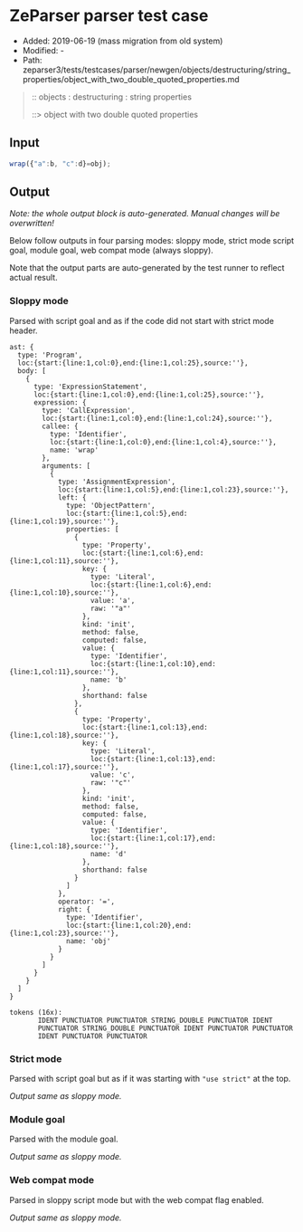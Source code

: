 # ZeParser parser test case

- Added: 2019-06-19 (mass migration from old system)
- Modified: -
- Path: zeparser3/tests/testcases/parser/newgen/objects/destructuring/string_properties/object_with_two_double_quoted_properties.md

> :: objects : destructuring : string properties
>
> ::> object with two double quoted properties

## Input

`````js
wrap({"a":b, "c":d}=obj);
`````

## Output

_Note: the whole output block is auto-generated. Manual changes will be overwritten!_

Below follow outputs in four parsing modes: sloppy mode, strict mode script goal, module goal, web compat mode (always sloppy).

Note that the output parts are auto-generated by the test runner to reflect actual result.

### Sloppy mode

Parsed with script goal and as if the code did not start with strict mode header.

`````
ast: {
  type: 'Program',
  loc:{start:{line:1,col:0},end:{line:1,col:25},source:''},
  body: [
    {
      type: 'ExpressionStatement',
      loc:{start:{line:1,col:0},end:{line:1,col:25},source:''},
      expression: {
        type: 'CallExpression',
        loc:{start:{line:1,col:0},end:{line:1,col:24},source:''},
        callee: {
          type: 'Identifier',
          loc:{start:{line:1,col:0},end:{line:1,col:4},source:''},
          name: 'wrap'
        },
        arguments: [
          {
            type: 'AssignmentExpression',
            loc:{start:{line:1,col:5},end:{line:1,col:23},source:''},
            left: {
              type: 'ObjectPattern',
              loc:{start:{line:1,col:5},end:{line:1,col:19},source:''},
              properties: [
                {
                  type: 'Property',
                  loc:{start:{line:1,col:6},end:{line:1,col:11},source:''},
                  key: {
                    type: 'Literal',
                    loc:{start:{line:1,col:6},end:{line:1,col:10},source:''},
                    value: 'a',
                    raw: '"a"'
                  },
                  kind: 'init',
                  method: false,
                  computed: false,
                  value: {
                    type: 'Identifier',
                    loc:{start:{line:1,col:10},end:{line:1,col:11},source:''},
                    name: 'b'
                  },
                  shorthand: false
                },
                {
                  type: 'Property',
                  loc:{start:{line:1,col:13},end:{line:1,col:18},source:''},
                  key: {
                    type: 'Literal',
                    loc:{start:{line:1,col:13},end:{line:1,col:17},source:''},
                    value: 'c',
                    raw: '"c"'
                  },
                  kind: 'init',
                  method: false,
                  computed: false,
                  value: {
                    type: 'Identifier',
                    loc:{start:{line:1,col:17},end:{line:1,col:18},source:''},
                    name: 'd'
                  },
                  shorthand: false
                }
              ]
            },
            operator: '=',
            right: {
              type: 'Identifier',
              loc:{start:{line:1,col:20},end:{line:1,col:23},source:''},
              name: 'obj'
            }
          }
        ]
      }
    }
  ]
}

tokens (16x):
       IDENT PUNCTUATOR PUNCTUATOR STRING_DOUBLE PUNCTUATOR IDENT
       PUNCTUATOR STRING_DOUBLE PUNCTUATOR IDENT PUNCTUATOR PUNCTUATOR
       IDENT PUNCTUATOR PUNCTUATOR
`````

### Strict mode

Parsed with script goal but as if it was starting with `"use strict"` at the top.

_Output same as sloppy mode._

### Module goal

Parsed with the module goal.

_Output same as sloppy mode._

### Web compat mode

Parsed in sloppy script mode but with the web compat flag enabled.

_Output same as sloppy mode._
